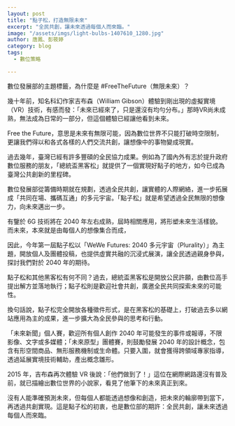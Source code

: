 ```yaml
---
layout: post
title: "點子松，打造無限未來"
excerpt: "全民共創，讓未來透過每個人而來臨。"
image: "/assets/imgs/light-bulbs-1407610_1280.jpg"
author: 唐鳳、彭筱婷
category: blog
tags:
  - 數位策略

---
```


數位發展部的主題標籤，為什麼是 #FreeTheFuture（無限未來）？

幾十年前，知名科幻作家吉布森（William Gibson）體驗到剛出現的虛擬實境（VR）技術，有感而發：「未來已經來了，只是還沒有均勻分布。」那時VR尚未成熟，無法成為日常的一部分，但這個體驗已經讓他看到未來。

Free the Future，意思是未來有無限可能，因為數位世界不只能打破時空限制，更讓我們得以和各式各樣的人們交流共創，讓想像中的事物變成現實。

過去幾年，臺灣已經有許多豐碩的全民協力成果。例如為了國內外有志於提升政府數位服務的朋友，「總統盃黑客松」就提供了一個實現好點子的地方，如今已成為臺灣公共創新的里程碑。

數位發展部從籌備時期就在規劃，透過全民共創，讓實體的人際網絡，進一步拓展成「共同在場、攜碼互通」的多元宇宙。「點子松」就是希望透過全民無限的想像力，向未來邁出一步。

有鑒於 6G 技術將在 2040 年左右成熟，屆時相關應用，將形塑未來生活樣貌。而未來，本來就是由每個人的想像集合而成，

因此，今年第一屆點子松以「WeWe Futures: 2040 多元宇宙（Plurality）」為主題，開放個人及團體投稿，也提供虛實共融的沉浸式展演，讓全民透過親身參與，探討我們對於 2040 年的期待。

點子松和其他黑客松有何不同？過去，總統盃黑客松是開放公民許願，由數位高手提出解方並落地執行；點子松則是歡迎社會共創，廣邀全民共同探索未來的可能性。

換句話說，點子松完全開放各種徵件形式，是在黑客松的基礎上，打破過去多以網站應用為主的成果，進一步擴大為全民參與的思考和行動。

「未來新聞」個人賽，歡迎所有個人創作 2040 年可能發生的事件或報導，不限影像、文字或多媒體；「未來原型」團體賽，則鼓勵發展 2040 年的設計概念，包含有形空間商品、無形服務機制或生命體。只要入圍，就會獲得跨領域專家指導，透過延展實境技術輔助，產出概念雛形。

2015 年，吉布森再次體驗 VR 後說：「他們做到了！」這位在網際網路還沒有普及前，就已描繪出數位世界的小說家，看見了他筆下的未來真正到來。

沒有人能準確預測未來，但每個人都能透過想像和創造，把未來的輪廓帶到當下，再透過共創實現。這是點子松的初衷，也是數位部的期許：全民共創，讓未來透過每個人而來臨。
